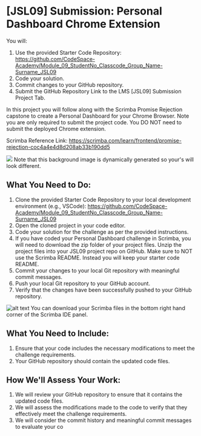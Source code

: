 # [JSL09] Submission: Personal Dashboard Chrome Extension

You will:

1. Use the provided Starter Code Repository: https://github.com/CodeSpace-Academy/Module_09_StudentNo_Classcode_Group_Name-Surname_JSL09
2. Code your solution.
3. Commit changes to your GitHub repository.
4. Submit the GitHub Repository Link to the LMS [JSL09] Submission Project Tab.

In this project you will follow along with the Scrimba Promise Rejection capstone to create a Personal Dashboard for your Chrome Browser. Note you are only required to submit the project code. You DO NOT need to submit the deployed Chrome extension.

Scrimba Reference Link: https://scrimba.com/learn/frontend/promise-rejection-coc4a4e4d8d208ab33b190dd5

![](<[JSL09 Solution].png>)
Note that this background image is dynamically generated so your's will look different.

## What You Need to Do:

1. Clone the provided Starter Code Repository to your local development environment (e.g., VSCode): https://github.com/CodeSpace-Academy/Module_09_StudentNo_Classcode_Group_Name-Surname_JSL09
2. Open the cloned project in your code editor.
3. Code your solution for the challenge as per the provided instructions.
4. If you have coded your Personal Dashboard challenge in Scrimba, you will need to download the zip folder of your project files. Unzip the project files into your JSL09 project repo on GitHub. Make sure to NOT use the Scrimba README. Instead you will keep your starter code README.
5. Commit your changes to your local Git repository with meaningful commit messages.
6. Push your local Git repository to your GitHub account.
7. Verify that the changes have been successfully pushed to your GitHub repository.

![alt text](download-scrimba-files.png)
You can download your Scrimba files in the bottom right hand corner of the Scrimba IDE panel.

## What You Need to Include:

1. Ensure that your code includes the necessary modifications to meet the challenge requirements.
2. Your GitHub repository should contain the updated code files.

## How We'll Assess Your Work:

1. We will review your GitHub repository to ensure that it contains the updated code files.
2. We will assess the modifications made to the code to verify that they effectively meet the challenge requirements.
3. We will consider the commit history and meaningful commit messages to evaluate your co
